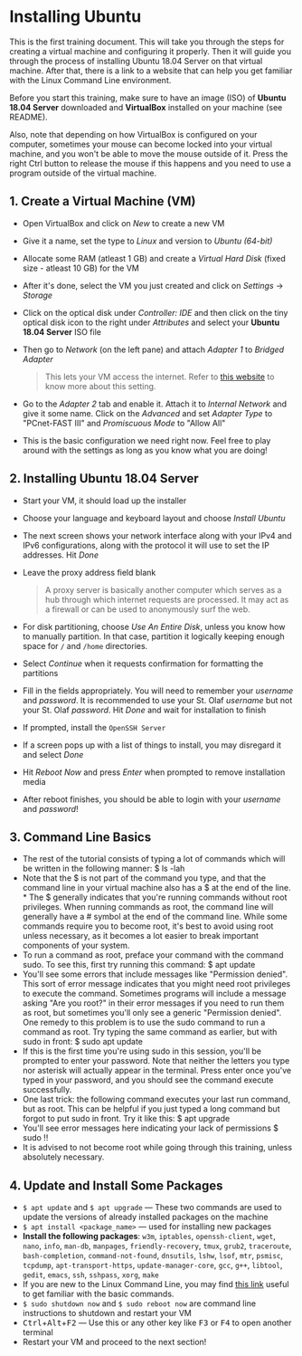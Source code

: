 # Installing Ubuntu

This is the first training document.
This will take you through the steps for creating a virtual machine and configuring it properly.
Then it will guide you through the process of installing Ubuntu 18.04 Server on that virtual machine.
After that, there is a link to a website that can help you get familiar with the Linux Command Line environment.

Before you start this training, make sure to have an image (ISO) of **Ubuntu 18.04 Server** downloaded and **VirtualBox** installed on your machine (see README).

Also, note that depending on how VirtualBox is configured on your computer, sometimes your mouse can become locked into your virtual machine, and you won't be able to move the mouse outside of it. Press the right Ctrl button to release the mouse if this happens and you need to use a program outside of the virtual machine.

## 1. Create a Virtual Machine (VM)

* Open VirtualBox and click on *New* to create a new VM
* Give it a name, set the type to *Linux* and version to *Ubuntu (64-bit)*
* Allocate some RAM (atleast 1 GB) and create a *Virtual Hard Disk* (fixed size - atleast 10 GB) for the VM
* After it's done, select the VM you just created and click on *Settings* &rarr; *Storage*
* Click on the optical disk under *Controller: IDE* and then click on the tiny optical disk icon to the right under *Attributes* and select your **Ubuntu 18.04 Server** ISO file
* Then go to *Network* (on the left pane) and attach *Adapter 1* to *Bridged Adapter*
  > This lets your VM access the internet. Refer to [this website](https://www.virtualbox.org/manual/ch06.html) to know more about this setting.

* Go to the *Adapter 2* tab and enable it. Attach it to *Internal Network* and give it some name.
Click on the *Advanced* and set *Adapter Type* to "PCnet-FAST III" and *Promiscuous Mode* to "Allow All"
* This is the basic configuration we need right now. Feel free to play around with the settings as long as you know what you are doing!

## 2. Installing Ubuntu 18.04 Server

* Start your VM, it should load up the installer
* Choose your language and keyboard layout and choose *Install Ubuntu*
* The next screen shows your network interface along with your IPv4 and IPv6 configurations, along with the protocol it will use to set the IP addresses. Hit *Done*
* Leave the proxy address field blank
  > A proxy server is basically another computer which serves as a hub through which internet requests are processed. 
  > It may act as a firewall or can be used to anonymously surf the web.

* For disk partitioning, choose *Use An Entire Disk*, unless you know how to manually partition.
In that case, partition it logically keeping enough space for `/` and `/home` directories.
* Select *Continue* when it requests confirmation for formatting the partitions
* Fill in the fields appropriately. You will need to remember your *username* and *password*.
It is recommended to use your St. Olaf *username* but not your St. Olaf *password*.
Hit *Done* and wait for installation to finish
* If prompted, install the `OpenSSH Server`
* If a screen pops up with a list of things to install, you may disregard it and select *Done*
* Hit *Reboot Now* and press *Enter* when prompted to remove installation media
* After reboot finishes, you should be able to login with your *username* and *password*!


## 3. Command Line Basics
* The rest of the tutorial consists of typing a lot of commands which will be written in the following manner:
$ ls -lah
* Note that the $ is not part of the command you type, and that the command line in your virtual machine also has a $ at the end of the line. * The $ generally indicates that you're running commands without root privileges. When running commands as root, the command line will generally have a # symbol at the end of the command line. While some commands require you to become root, it's best to avoid using root unless necessary, as it becomes a lot easier to break important components of your system.
* To run a command as root, preface your command with the command sudo. To see this, first try running this command:
$ apt update
* You'll see some errors that include messages like "Permission denied". This sort of error message indicates that you might need root privileges to execute the command. Sometimes programs will include a message asking "Are you root?" in their error messages if you need to run them as root, but sometimes you'll only see a generic "Permission denied". One remedy to this problem is to use the sudo command to run a command as root. Try typing the same command as earlier, but with sudo in front:
$ sudo apt update
* If this is the first time you're using sudo in this session, you'll be prompted to enter your password. Note that neither the letters you type nor asterisk will actually appear in the terminal. Press enter once you've typed in your password, and you should see the command execute successfully.
* One last trick: the following command executes your last run command, but as root. This can be helpful if you just typed a long command but forgot to put sudo in front. Try it like this:
$ apt upgrade
* You'll see error messages here indicating your lack of permissions
$ sudo !!
* It is advised to not become root while going through this training, unless absolutely necessary.

## 4. Update and Install Some Packages

* `$ apt update` and `$ apt upgrade` &mdash; These two commands are used to update the versions of already installed packages on the machine
* `$ apt install <package_name>` &mdash; used for installing new packages
* **Install the following packages**: `w3m`, `iptables`, `openssh-client`, `wget`, `nano`, `info`, `man-db`, `manpages`, `friendly-recovery`, `tmux`, `grub2`, `traceroute`, `bash-completion`, `command-not-found`, `dnsutils`, `lshw`, `lsof`, `mtr`, `psmisc`, `tcpdump`, `apt-transport-https`, `update-manager-core`, `gcc`, `g++`, `libtool`, `gedit`, `emacs`, `ssh`, `sshpass`, `xorg`, `make`
* If you are new to the Linux Command Line, you may find [this link](https://web.archive.org/web/20180104184520/http://linuxcommand.org/lc3_lts0010.php) useful to get familiar with the basic commands.
* `$ sudo shutdown now` and `$ sudo reboot now` are command line instructions to shutdown and restart your VM
* <kbd>Ctrl</kbd>+<kbd>Alt</kbd>+<kbd>F2</kbd> &mdash; Use this or any other key like <kbd>F3</kbd> or <kbd>F4</kbd> to open another terminal
* Restart your VM and proceed to the next section!
